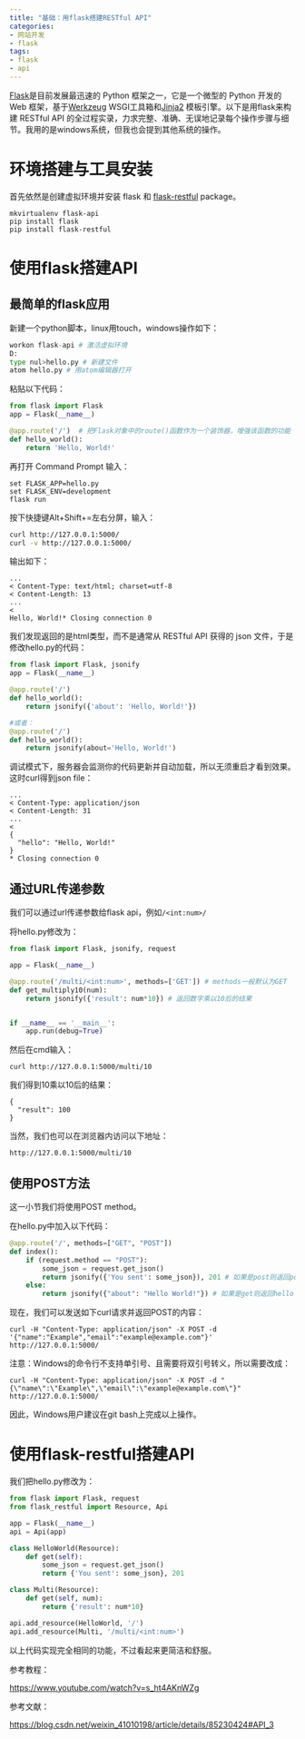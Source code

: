 ```yaml
---
title: "基础：用flask搭建RESTful API"
categories:
- 网站开发
- flask
tags:
- flask
- api
---
```


[Flask](https://flask.palletsprojects.com/en/1.1.x/)是目前发展最迅速的 Python 框架之一，它是一个微型的 Python 开发的 Web 框架，基于[Werkzeug](https://www.oschina.net/p/werkzeug) WSGI工具箱和[Jinja2](https://www.oschina.net/p/jinja) 模板引擎。以下是用flask来构建 RESTful API  的全过程实录，力求完整、准确、无误地记录每个操作步骤与细节。我用的是windows系统，但我也会提到其他系统的操作。
<!-- more -->
# 环境搭建与工具安装

首先依然是创建虚拟环境并安装 flask 和 [flask-restful](https://flask-restful.readthedocs.io/en/latest/) package。


```
mkvirtualenv flask-api
pip install flask
pip install flask-restful
```
# 使用flask搭建API
## 最简单的flask应用

新建一个python脚本，linux用touch，windows操作如下：

```python
workon flask-api # 激活虚拟环境
D:
type nul>hello.py # 新建文件
atom hello.py # 用atom编辑器打开
```

粘贴以下代码：

```python
from flask import Flask
app = Flask(__name__)

@app.route('/')  # 把Flask对象中的route()函数作为一个装饰器，增强该函数的功能
def hello_world():
    return 'Hello, World!'
```

再打开 Command Prompt 输入：

```
set FLASK_APP=hello.py
set FLASK_ENV=development
flask run
```

按下快捷键Alt+Shift+=左右分屏，输入：

```bash
curl http://127.0.0.1:5000/
curl -v http://127.0.0.1:5000/
```

输出如下：

```
...
< Content-Type: text/html; charset=utf-8
< Content-Length: 13
...
<
Hello, World!* Closing connection 0
```

我们发现返回的是html类型，而不是通常从 RESTful API 获得的 json 文件，于是修改hello.py的代码：

```python
from flask import Flask, jsonify
app = Flask(__name__)

@app.route('/')
def hello_world():
    return jsonify({'about': 'Hello, World!'})

#或者：
@app.route('/')
def hello_world():
    return jsonify(about='Hello, World!')
```

调试模式下，服务器会监测你的代码更新并自动加载，所以无须重启才看到效果。这时curl得到json file：

```
...
< Content-Type: application/json
< Content-Length: 31
...
<
{
  "hello": "Hello, World!"
}
* Closing connection 0
```

## 通过URL传递参数

我们可以通过url传递参数给flask api，例如`/<int:num>/`

将hello.py修改为：

```python
from flask import Flask, jsonify, request

app = Flask(__name__)

@app.route('/multi/<int:num>', methods=['GET']) # methods一般默认为GET
def get_multiply10(num):
    return jsonify({'result': num*10}) # 返回数字乘以10后的结果


if __name__ == '__main__':
    app.run(debug=True)
```

然后在cmd输入：

```
curl http://127.0.0.1:5000/multi/10
```

我们得到10乘以10后的结果：

```
{
  "result": 100
}
```

当然，我们也可以在浏览器内访问以下地址：

```
http://127.0.0.1:5000/multi/10
```

## 使用POST方法

这一小节我们将使用POST method。

在hello.py中加入以下代码：

```python
@app.route('/', methods=["GET", "POST"])
def index():
    if (request.method == "POST"):
        some_json = request.get_json()
        return jsonify({'You sent': some_json}), 201 # 如果是post则返回post内容
    else:
        return jsonify({"about": "Hello World!"}) # 如果是get则返回hello world
```

现在，我们可以发送如下curl请求并返回POST的内容：

```
curl -H "Content-Type: application/json" -X POST -d '{"name":"Example","email":"example@example.com"}' http://127.0.0.1:5000/
```

注意：Windows的命令行不支持单引号、且需要将双引号转义，所以需要改成：

```
curl -H "Content-Type: application/json" -X POST -d "{\"name\":\"Example\",\"email\":\"example@example.com\"}" http://127.0.0.1:5000/
```

因此，Windows用户建议在git bash上完成以上操作。

# 使用flask-restful搭建API

我们把hello.py修改为：

```python
from flask import Flask, request
from flask_restful import Resource, Api

app = Flask(__name__)
api = Api(app)

class HelloWorld(Resource):
    def get(self):
        some_json = request.get_json()
        return {'You sent': some_json}, 201

class Multi(Resource):
    def get(self, num):
        return {'result': num*10}

api.add_resource(HelloWorld, '/')
api.add_resource(Multi, '/multi/<int:num>')
```

以上代码实现完全相同的功能，不过看起来更简洁和舒服。



参考教程：

https://www.youtube.com/watch?v=s_ht4AKnWZg

参考文献：

https://blog.csdn.net/weixin_41010198/article/details/85230424#API_3
